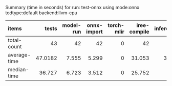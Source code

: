 Summary (time in seconds) for run: test-onnx using mode:onnx todtype:default backend:llvm-cpu

| items        |   tests |   model-run |   onnx-import |   torch-mlir |   iree-compile |   inference |
|:-------------|--------:|------------:|--------------:|-------------:|---------------:|------------:|
| total-count  | 43      |      42     |        42     |            0 |         42     |      27     |
| average-time | 47.0182 |       7.555 |         5.299 |            0 |         31.053 |       3.112 |
| median-time  | 36.727  |       6.723 |         3.512 |            0 |         25.752 |       0.74  |
